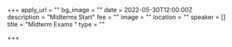 +++
apply_url = ""
bg_image = ""
date = 2022-05-30T12:00:00Z
description = "Midterms Start"
fee = ""
image = ""
location = ""
speaker = []
title = "Midterm Exams "
type = ""

+++
